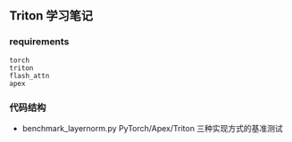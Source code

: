 ## Triton 学习笔记

### requirements

```
torch
triton
flash_attn
apex
```

### 代码结构

- benchmark_layernorm.py PyTorch/Apex/Triton 三种实现方式的基准测试
